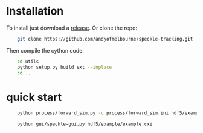 Installation
============
To install just download a [release](https://github.com/andyofmelbourne/ptychography-workspace/releases). 
Or clone the repo:

```bash
    git clone https://github.com/andyofmelbourne/speckle-tracking.git
```

Then compile the cython code:

```bash
    cd utils 
    python setup.py build_ext --inplace
    cd ..
```


quick start
===========

```bash
    python process/forward_sim.py -c process/forward_sim.ini hdf5/example/example.cxi

    python gui/speckle-gui.py hdf5/example/example.cxi
```
